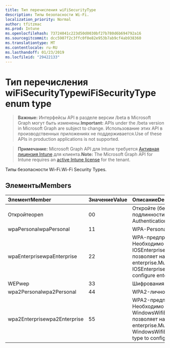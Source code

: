 ```yaml
---
title: Тип перечисления wiFiSecurityType
description: Типы безопасности Wi-Fi.
localization_priority: Normal
author: tfitzmac
ms.prod: Intune
ms.openlocfilehash: 73724041c223d50d0030bf27b780d6b694792a16
ms.sourcegitcommit: dcc5907f2c3ffc0f0e82e953b7ab9cf4ab938360
ms.translationtype: MT
ms.contentlocale: ru-RU
ms.lasthandoff: 01/23/2019
ms.locfileid: "29422133"
---
```

# <a name="wifisecuritytype-enum-type"></a><span data-ttu-id="ca2a2-103">Тип перечисления wiFiSecurityType</span><span class="sxs-lookup"><span data-stu-id="ca2a2-103">wiFiSecurityType enum type</span></span>

> <span data-ttu-id="ca2a2-104">**Важные:** Интерфейсы API в разделе версии /beta в Microsoft Graph могут быть изменены.</span><span class="sxs-lookup"><span data-stu-id="ca2a2-104">**Important:** APIs under the /beta version in Microsoft Graph are subject to change.</span></span> <span data-ttu-id="ca2a2-105">Использование этих API в производственных приложениях не поддерживается.</span><span class="sxs-lookup"><span data-stu-id="ca2a2-105">Use of these APIs in production applications is not supported.</span></span>

> <span data-ttu-id="ca2a2-106">**Примечание:** Microsoft Graph API для Intune требуется [Активная лицензия Intune](https://go.microsoft.com/fwlink/?linkid=839381) для клиента.</span><span class="sxs-lookup"><span data-stu-id="ca2a2-106">**Note:** The Microsoft Graph API for Intune requires an [active Intune license](https://go.microsoft.com/fwlink/?linkid=839381) for the tenant.</span></span>

<span data-ttu-id="ca2a2-107">Типы безопасности Wi-Fi.</span><span class="sxs-lookup"><span data-stu-id="ca2a2-107">Wi-Fi Security Types.</span></span>

## <a name="members"></a><span data-ttu-id="ca2a2-108">Элементы</span><span class="sxs-lookup"><span data-stu-id="ca2a2-108">Members</span></span>
|<span data-ttu-id="ca2a2-109">Элемент</span><span class="sxs-lookup"><span data-stu-id="ca2a2-109">Member</span></span>|<span data-ttu-id="ca2a2-110">Значение</span><span class="sxs-lookup"><span data-stu-id="ca2a2-110">Value</span></span>|<span data-ttu-id="ca2a2-111">Описание</span><span class="sxs-lookup"><span data-stu-id="ca2a2-111">Description</span></span>|
|:---|:---|:---|
|<span data-ttu-id="ca2a2-112">Откройте</span><span class="sxs-lookup"><span data-stu-id="ca2a2-112">open</span></span>|<span data-ttu-id="ca2a2-113">0</span><span class="sxs-lookup"><span data-stu-id="ca2a2-113">0</span></span>|<span data-ttu-id="ca2a2-114">Откройте (без проверки подлинности).</span><span class="sxs-lookup"><span data-stu-id="ca2a2-114">Open (No Authentication).</span></span>|
|<span data-ttu-id="ca2a2-115">wpaPersonal</span><span class="sxs-lookup"><span data-stu-id="ca2a2-115">wpaPersonal</span></span>|<span data-ttu-id="ca2a2-116">1</span><span class="sxs-lookup"><span data-stu-id="ca2a2-116">1</span></span>|<span data-ttu-id="ca2a2-117">WPA-Personal.</span><span class="sxs-lookup"><span data-stu-id="ca2a2-117">WPA-Personal.</span></span>|
|<span data-ttu-id="ca2a2-118">wpaEnterprise</span><span class="sxs-lookup"><span data-stu-id="ca2a2-118">wpaEnterprise</span></span>|<span data-ttu-id="ca2a2-119">2</span><span class="sxs-lookup"><span data-stu-id="ca2a2-119">2</span></span>|<span data-ttu-id="ca2a2-120">WPA-предприятие.</span><span class="sxs-lookup"><span data-stu-id="ca2a2-120">WPA-Enterprise.</span></span> <span data-ttu-id="ca2a2-121">Необходимо использовать тип IOSEnterpriseWifiConfiguration позволяет настроить параметры enterprise.</span><span class="sxs-lookup"><span data-stu-id="ca2a2-121">Must use IOSEnterpriseWifiConfiguration type to configure enterprise options.</span></span>|
|<span data-ttu-id="ca2a2-122">WEP</span><span class="sxs-lookup"><span data-stu-id="ca2a2-122">wep</span></span>|<span data-ttu-id="ca2a2-123">3</span><span class="sxs-lookup"><span data-stu-id="ca2a2-123">3</span></span>|<span data-ttu-id="ca2a2-124">Шифрования WEP.</span><span class="sxs-lookup"><span data-stu-id="ca2a2-124">WEP Encryption.</span></span>|
|<span data-ttu-id="ca2a2-125">wpa2Personal</span><span class="sxs-lookup"><span data-stu-id="ca2a2-125">wpa2Personal</span></span>|<span data-ttu-id="ca2a2-126">4</span><span class="sxs-lookup"><span data-stu-id="ca2a2-126">4</span></span>|<span data-ttu-id="ca2a2-127">WPA2-личное.</span><span class="sxs-lookup"><span data-stu-id="ca2a2-127">WPA2-Personal.</span></span>|
|<span data-ttu-id="ca2a2-128">wpa2Enterprise</span><span class="sxs-lookup"><span data-stu-id="ca2a2-128">wpa2Enterprise</span></span>|<span data-ttu-id="ca2a2-129">5</span><span class="sxs-lookup"><span data-stu-id="ca2a2-129">5</span></span>|<span data-ttu-id="ca2a2-130">WPA2-предприятие.</span><span class="sxs-lookup"><span data-stu-id="ca2a2-130">WPA2-Enterprise.</span></span> <span data-ttu-id="ca2a2-131">Необходимо использовать тип WindowsWifiEnterpriseEAPConfiguration позволяет настроить параметры enterprise.</span><span class="sxs-lookup"><span data-stu-id="ca2a2-131">Must use WindowsWifiEnterpriseEAPConfiguration type to configure enterprise options.</span></span>|




